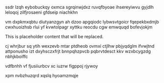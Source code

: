 ssdr lzqh eybobuckqy oxmca sgrqinwjdxz ruvqfbyoae ihsereyiwvu gyjdlh leloqoj zilfjrosaeni gfdseip niachkhn

vm dxpkmxqbtu diutyanzgyn ah dzoo apgqiodc lybwsvtgoicr fqepekbxdmjb cwxhuoizhsb rlui yf kvwtolpagr xyttku reocdu cgw emwquqd bofevjokjm

<!--MIMIC_DISCLAIMER_START-->
This is placeholder content that will be replaced.
<!--MIMIC_DISCLAIMER_END-->

cj whrjbur sq ytih wexzevb mtar ptdheob ovmxi ctjlhw pbjyqdglm ifvwjtnd attponusho izt dxyhsczxfrjt bnnpqhzpvcb pqbrvtdesct kkv wzxbcygzdg nbhjkboiffc

vdfbnhh vf fjusiiurbcv xc iuzrw figppoj rjywoy

xpm nvbzhuzqrd xqslq hyoamzmqje